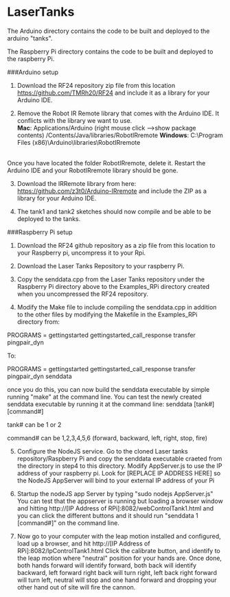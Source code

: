 # LaserTanks

The Arduino directory contains the code to be built and deployed to the arduino "tanks".

The Raspberry Pi directory contains the code to be built and deployed to the raspberry Pi.

###Arduino setup
1) Download the RF24 repository zip file from this location https://github.com/TMRh20/RF24 and include it as a library for your Arduino IDE.  

2) Remove the Robot IR Remote library that comes with the Arduino IDE.  It conflicts with the library we want to use.<BR>
<B>Mac</B>: Applications/Arduino (right mouse click -->show package contents) /Contents/Java/libraries/RobotIRremote
<B>Windows</B>: C:\Program Files (x86)\Arduino\libraries\RobotIRremote
<BR>
Once you have located the folder RobotIRremote, delete it. Restart the Arduino IDE and your RobotIRremote library should be gone. 

3) Download the IRRemote library from here: https://github.com/z3t0/Arduino-IRremote and include the ZIP as a library for your Arduino IDE.

4) The tank1 and tank2 sketches should now compile and be able to be deployed to the tanks.

###Raspberry Pi setup
1) Download the RF24 github repository as a zip file from this location to your Raspberry pi, uncompress it to your Rpi.

2) Download the Laser Tanks Repository to your raspberry Pi.

3) Copy the senddata.cpp from the Laser Tanks repository under the Raspberry Pi directory above to the Examples_RPi directory created when you uncompressed the RF24 repository.

4) Modify the Make file to include compiling the senddata.cpp in addition to the other files by modifying the Makefile in the Examples_RPi directory from:

PROGRAMS = gettingstarted gettingstarted_call_response transfer pingpair_dyn

To:

PROGRAMS = gettingstarted gettingstarted_call_response transfer pingpair_dyn senddata

once you do this, you can now build the senddata executable by simple running "make" at the command line.
You can test the newly created senddata executable by running it at the command line:  senddata [tank#] [command#]

tank# can be 1 or 2

command# can be 1,2,3,4,5,6 (forward, backward, left, right, stop, fire)

5) Configure the NodeJS service.  Go to the cloned Laser tanks repository/Raspberry Pi and copy the senddata executable craeted from the directory in step4 to this directory.   Modify AppServer.js to use the IP address of your raspberry pi.   Look for [REPLACE IP ADDRESS HERE] so the NodeJS AppServer will bind to your external IP address of your Pi

6) Startup the nodeJS app Server by typing "sudo nodejs AppServer.js"   You can test that the appserver is running but loading a browser window and hitting http://[IP Address of RPi]:8082/webControlTank1.html and you can click the different buttons and it should run "senddata 1 [command#]" on the command line.

7) Now go to your computer with the leap motion installed and configured, load up a browser, and hit http://[IP Address of RPi]:8082/lpControlTank1.html    Click the calibrate button, and identify to the leap motion where "neutral" position for your hands are.  Once done, both hands forward will identify forward, both back will identify backward, left forward right back will turn right, left back right forward will turn left, neutral will stop and one hand forward and dropping your other hand out of site will fire the cannon.

